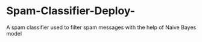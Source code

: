 # Spam-Classifier-Deploy-
A spam classifier used to filter spam messages with the help of Naive Bayes model 
